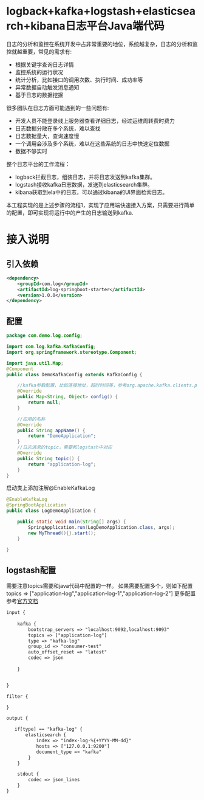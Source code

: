 # logback+kafka+logstash+elasticsearch+kibana日志平台Java端代码

日志的分析和监控在系统开发中占非常重要的地位，系统越复杂，日志的分析和监控就越重要，常见的需求有:

* 根据关键字查询日志详情
* 监控系统的运行状况
* 统计分析，比如接口的调用次数、执行时间、成功率等
* 异常数据自动触发消息通知
* 基于日志的数据挖掘

很多团队在日志方面可能遇到的一些问题有:
* 开发人员不能登录线上服务器查看详细日志，经过运维周转费时费力
* 日志数据分散在多个系统，难以查找
* 日志数据量大，查询速度慢
* 一个调用会涉及多个系统，难以在这些系统的日志中快速定位数据
* 数据不够实时

整个日志平台的工作流程：
* logback拦截日志，组装日志，并将日志发送到kafka集群。
* logstash接收kafka日志数据，发送到elasticsearch集群。
* kibana获取到ela中的日志，可以通过kibana的UI界面检索日志。

本工程实现的是上述步骤的流程1，实现了应用端快速接入方案，只需要进行简单的配置，即可实现将运行中的产生的日志输送到kafka.

# 接入说明

## 引入依赖
```xml
<dependency>
    <groupId>com.log</groupId>
    <artifactId>log-springboot-starter</artifactId>
    <version>1.0.0</version>
</dependency>
```
## 配置
```java
package com.demo.log.config;

import com.log.kafka.KafkaConfig;
import org.springframework.stereotype.Component;

import java.util.Map;
@Component
public class DemoKafkaConfig extends KafkaConfig {

    //kafka参数配置，比如连接地址，超时时间等，参考org.apache.kafka.clients.producer.ProducerConfig类
    @Override
    public Map<String, Object> config() {
        return null;
    }

    //应用的名称
    @Override
    public String appName() {
        return "DemoApplication";
    }
    //日志消息的topic，需要和logstash中对应
    @Override
    public String topic() {
        return "application-log";
    }
}
```
启动类上添加注解@EnableKafkaLog
```java
@EnableKafkaLog
@SpringBootApplication
public class LogDemoApplication {

    public static void main(String[] args) {
        SpringApplication.run(LogDemoApplication.class, args);
        new MyThread(){}.start();
    }

}
```
## logstash配置
需要注意topics需要和java代码中配置的一样。
如果需要配置多个，则如下配置
topics => ["application-log","application-log-1","application-log-2"]
更多配置参考[官方文档](https://www.elastic.co/guide/en/logstash/current/plugins-inputs-kafka.html)
```xml
input {
    
    kafka {
	    bootstrap_servers => "localhost:9092,localhost:9093"
	    topics => ["application-log"]
        type => "kafka-log"
        group_id => "consumer-test"
        auto_offset_reset => "latest"
        codec => json
   
    }


}

filter {

}

output {

   if[type] == "kafka-log" {
	   elasticsearch {
	       index => "index-log-%{+YYYY-MM-dd}"
	       hosts => ["127.0.0.1:9200"]
	       document_type => "kafka"
        }
    }

    stdout {
        codec => json_lines
    }
}

```
